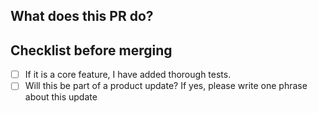 ## What does this PR do?


## Checklist before merging
- [ ] If it is a core feature, I have added thorough tests.
- [ ] Will this be part of a product update? If yes, please write one phrase about this update
